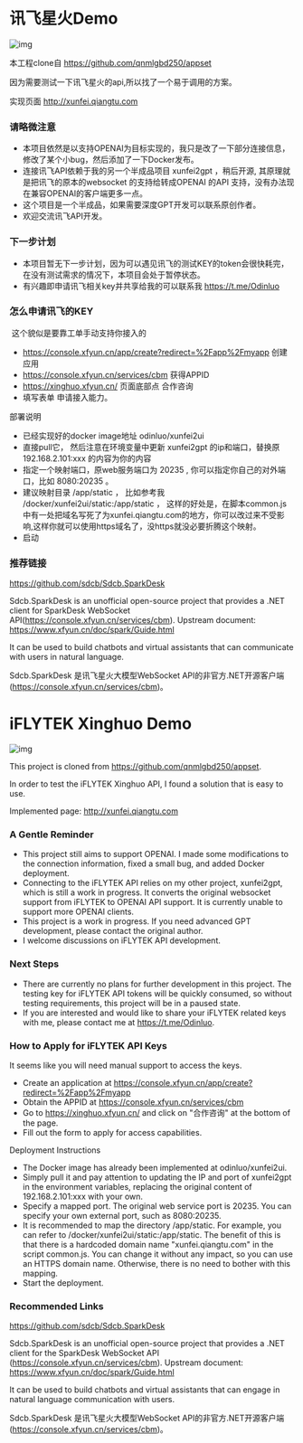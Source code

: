 # 讯飞星火Demo

![img](https://memosfile.qiangtu.com/picgo/assets/2023/06/28202306_28235526.png)

本工程clone自 https://github.com/qnmlgbd250/appset

因为需要测试一下讯飞星火的api,所以找了一个易于调用的方案。

实现页面 http://xunfei.qiangtu.com

### 请略微注意

- 本项目依然是以支持OPENAI为目标实现的，我只是改了一下部分连接信息，修改了某个小bug，然后添加了一下Docker发布。
- 连接讯飞API依赖于我的另一个半成品项目 xunfei2gpt ，稍后开源, 其原理就是把讯飞的原本的websocket 的支持给转成OPENAI 的API 支持，没有办法现在兼容OPENAI的客户端更多一点。
- 这个项目是一个半成品，如果需要深度GPT开发可以联系原创作者。
- 欢迎交流讯飞API开发。

### 下一步计划

- 本项目暂无下一步计划，因为可以遇见讯飞的测试KEY的token会很快耗完，在没有测试需求的情况下，本项目会处于暂停状态。
- 有兴趣即申请讯飞相关key并共享给我的可以联系我 https://t.me/Odinluo

### 怎么申请讯飞的KEY

​			这个貌似是要靠工单手动支持你接入的

-  https://console.xfyun.cn/app/create?redirect=%2Fapp%2Fmyapp 创建应用
-  https://console.xfyun.cn/services/cbm 获得APPID
-  https://xinghuo.xfyun.cn/ 页面底部点 合作咨询
-  填写表单 申请接入能力。

部署说明

- 已经实现好的docker image地址 odinluo/xunfei2ui 
- 直接pull它， 然后注意在环境变量中更新 xunfei2gpt  的ip和端口，替换原 192.168.2.101:xxx 的内容为你的内容
- 指定一个映射端口，原web服务端口为 20235 , 你可以指定你自己的对外端口，比如 8080:20235 。
- 建议映射目录 /app/static  ， 比如参考我 /docker/xunfei2ui/static:/app/static ， 这样的好处是，在脚本common.js 中有一处把域名写死了为xunfei.qiangtu.com的地方，你可以改过来不受影响,这样你就可以使用https域名了，没https就没必要折腾这个映射。
- 启动

### 推荐链接

https://github.com/sdcb/Sdcb.SparkDesk

Sdcb.SparkDesk is an unofficial open-source project that provides a .NET client for SparkDesk WebSocket API(https://console.xfyun.cn/services/cbm). 
Upstream document: https://www.xfyun.cn/doc/spark/Guide.html

It can be used to build chatbots and virtual assistants that can communicate with users in natural language.

Sdcb.SparkDesk 是讯飞星火大模型WebSocket API的非官方.NET开源客户端 (https://console.xfyun.cn/services/cbm)。

 # iFLYTEK Xinghuo Demo

![img](https://memosfile.qiangtu.com/picgo/assets/2023/06/29202306_29000618.png)

This project is cloned from https://github.com/qnmlgbd250/appset.

In order to test the iFLYTEK Xinghuo API, I found a solution that is easy to use.

Implemented page: http://xunfei.qiangtu.com

### A Gentle Reminder

- This project still aims to support OPENAI. I made some modifications to the connection information, fixed a small bug, and added Docker deployment.
- Connecting to the iFLYTEK API relies on my other project, xunfei2gpt, which is still a work in progress. It converts the original websocket support from iFLYTEK to OPENAI API support. It is currently unable to support more OPENAI clients.
- This project is a work in progress. If you need advanced GPT development, please contact the original author.
- I welcome discussions on iFLYTEK API development.

### Next Steps

- There are currently no plans for further development in this project. The testing key for iFLYTEK API tokens will be quickly consumed, so without testing requirements, this project will be in a paused state.
- If you are interested and would like to share your iFLYTEK related keys with me, please contact me at https://t.me/Odinluo.

### How to Apply for iFLYTEK API Keys

It seems like you will need manual support to access the keys.

- Create an application at https://console.xfyun.cn/app/create?redirect=%2Fapp%2Fmyapp
- Obtain the APPID at https://console.xfyun.cn/services/cbm
- Go to https://xinghuo.xfyun.cn/ and click on "合作咨询" at the bottom of the page.
- Fill out the form to apply for access capabilities.

Deployment Instructions

- The Docker image has already been implemented at odinluo/xunfei2ui.
- Simply pull it and pay attention to updating the IP and port of xunfei2gpt in the environment variables, replacing the original content of 192.168.2.101:xxx with your own.
- Specify a mapped port. The original web service port is 20235. You can specify your own external port, such as 8080:20235.
- It is recommended to map the directory /app/static. For example, you can refer to /docker/xunfei2ui/static:/app/static. The benefit of this is that there is a hardcoded domain name "xunfei.qiangtu.com" in the script common.js. You can change it without any impact, so you can use an HTTPS domain name. Otherwise, there is no need to bother with this mapping.
- Start the deployment.

### Recommended Links

https://github.com/sdcb/Sdcb.SparkDesk

Sdcb.SparkDesk is an unofficial open-source project that provides a .NET client for the SparkDesk WebSocket API (https://console.xfyun.cn/services/cbm).
Upstream document: https://www.xfyun.cn/doc/spark/Guide.html

It can be used to build chatbots and virtual assistants that can engage in natural language communication with users.

Sdcb.SparkDesk 是讯飞星火大模型WebSocket API的非官方.NET开源客户端 (https://console.xfyun.cn/services/cbm)。